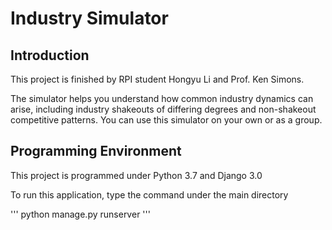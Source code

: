 # Industry Simulator

## Introduction
This project is finished by RPI student Hongyu Li and Prof. Ken Simons.

The simulator helps you understand how common industry dynamics can
arise, including industry shakeouts of differing degrees and non-shakeout competitive patterns. You can use this simulator on
your own or as a group.

## Programming Environment

This project is programmed under Python 3.7 and Django 3.0

To run this application, type the command under the main directory

'''
python manage.py runserver
'''